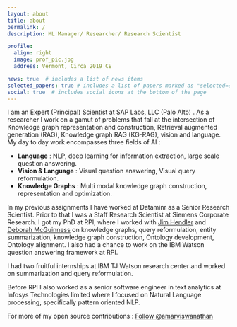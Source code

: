 ```yaml
---
layout: about
title: about
permalink: /
description: ML Manager/ Researcher/ Research Scientist

profile:
  align: right
  image: prof_pic.jpg
  address: Vermont, Circa 2019 CE

news: true  # includes a list of news items
selected_papers: true # includes a list of papers marked as "selected={true}"
social: true  # includes social icons at the bottom of the page
---
```


I am an Expert (Principal) Scientist at SAP Labs, LLC (Palo Alto) . As a researcher I work on a gamut of problems that fall at the intersection of Knowledge graph representation and construction, Retrieval augmented generation (RAG), Knowledge graph RAG (KG-RAG), vision and language. My day to day work encompasses three fields of AI :

* **Language** : NLP, deep learning for information extraction, large scale question answering.
* **Vision & Language** : Visual question answering, Visual query reformulation.
* **Knowledge Graphs** : Multi modal knowledge graph construction, representation and optimization.

In my previous assignments I have worked at Dataminr as a Senior Research Scientist. Prior to that I was a Staff Research Scientist at Siemens Corporate Research. I got my PhD at RPI, where I worked with [Jim Hendler](https://www.cs.rpi.edu/~hendler/) and [Deborah McGuinness](https://en.wikipedia.org/wiki/Deborah_McGuinness) on knowledge graphs, query reformulation, entity summarization, knowledge graph construction, Ontology development, Ontology alignment. I also had a chance to work on the IBM Watson question answering framework at RPI.

I had two fruitful internships at IBM TJ Watson research center and worked on summarization and query reformulation.

Before RPI I also worked as a senior software engineer in text analytics at Infosys Technologies limited where I focused on Natural Language processing, specifically pattern oriented NLP.

For more of my open source contributions :   <a class="github-button" href="https://github.com/amarviswanathan" data-show-count="true" aria-label="Follow on github"> Follow @amarviswanathan</a>
